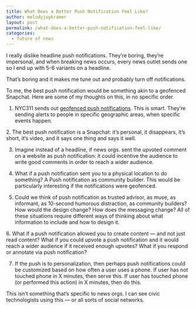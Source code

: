 ```yaml
---
title: What Does a Better Push Notification Feel Like?
author: melodyjoykramer
layout: post
permalink: /what-does-a-better-push-notification-feel-like/
categories:
  - future of news
---
```

I really dislike headline push notifications. They&#8217;re boring, they&#8217;re impersonal, and when breaking news occurs, every news outlet sends one so I end up with 5-6 variants on a headline.

That&#8217;s boring and it makes me tune out and probably turn off notifications.

To me, the best push notification would be something akin to a geofenced Snapchat. Here are some of my thoughts on this, in no specific order.

1. NYC311 sends out [geofenced push notifications][1]. This is smart. They&#8217;re sending alerts to people in specific geographic areas, when specific events happen.

2. The best push notification is a Snapchat: it&#8217;s personal, it disappears, it&#8217;s short, it&#8217;s video, and it says one thing and says it well.

3. Imagine instead of a headline, if news orgs. sent the upvoted comment on a website as push notification: it could incentive the audience to write good comments in order to reach a wider audience.

4. What if a push notification sent you to a physical location to do something? A Push notification as community builder. This would be particularly interesting if the notifications were geofenced.

5. Could we think of push notification as trusted advisor, as muse, as informant, as 10-second humorous distraction, as community builders? How would the design change? How does the messaging change? All of these situations require different ways of thinking about what information to include and how to design it.

6. What if a push notification allowed you to create content &#8212; and not just read content? What if you could upvote a push notification and it would reach a wider audience if it received enough upvotes? What if you respond or annotate via push notification?

7. If the push is to personalization, then perhaps push notifications could be customized based on how often a user uses a phone. If user has not touched phone in X minutes, then serve this. If user has touched phone (or performed this action) in X minutes, then do this.

This isn&#8217;t something that&#8217;s specific to news orgs. I can see civic technologists using this &#8212; or all sorts of social networks.

 [1]: https://citygram-nyc.herokuapp.com/